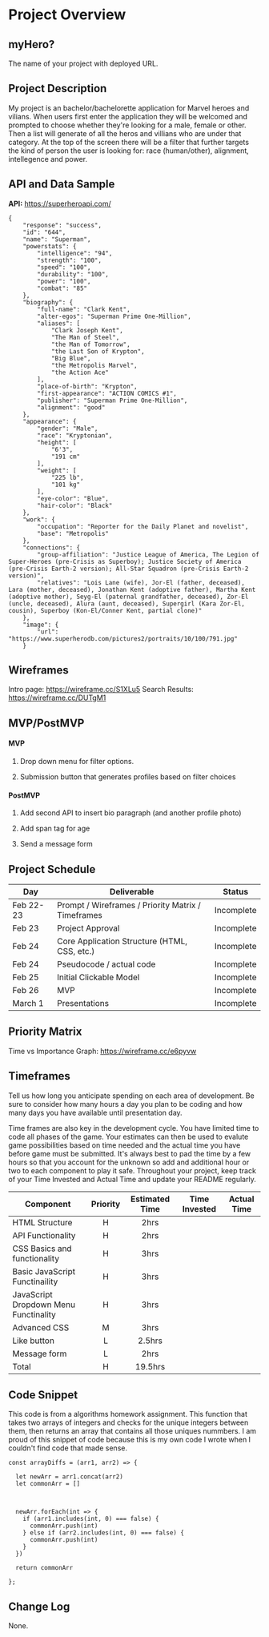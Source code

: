 # Project Overview

## myHero?

The name of your project with deployed URL.

## Project Description

My project is an bachelor/bachelorette application for Marvel heroes and vilians. When users first enter the application they will be welcomed and prompted to choose whether they're looking for a male, female or other. Then a list will generate of all the heros and villians who are under that category. At the top of the screen there will be a filter that further targets the kind of person the user is looking for: race (human/other), alignment, intellegence and power.

## API and Data Sample

**API:** https://superheroapi.com/
```
{
    "response": "success",
    "id": "644",
    "name": "Superman",
    "powerstats": {
        "intelligence": "94",
        "strength": "100",
        "speed": "100",
        "durability": "100",
        "power": "100",
        "combat": "85"
    },
    "biography": {
        "full-name": "Clark Kent",
        "alter-egos": "Superman Prime One-Million",
        "aliases": [
            "Clark Joseph Kent",
            "The Man of Steel",
            "the Man of Tomorrow",
            "the Last Son of Krypton",
            "Big Blue",
            "the Metropolis Marvel",
            "the Action Ace"
        ],
        "place-of-birth": "Krypton",
        "first-appearance": "ACTION COMICS #1",
        "publisher": "Superman Prime One-Million",
        "alignment": "good"
    },
    "appearance": {
        "gender": "Male",
        "race": "Kryptonian",
        "height": [
            "6'3",
            "191 cm"
        ],
        "weight": [
            "225 lb",
            "101 kg"
        ],
        "eye-color": "Blue",
        "hair-color": "Black"
    },
    "work": {
        "occupation": "Reporter for the Daily Planet and novelist",
        "base": "Metropolis"
    },
    "connections": {
        "group-affiliation": "Justice League of America, The Legion of Super-Heroes (pre-Crisis as Superboy); Justice Society of America (pre-Crisis Earth-2 version); All-Star Squadron (pre-Crisis Earth-2 version)",
        "relatives": "Lois Lane (wife), Jor-El (father, deceased), Lara (mother, deceased), Jonathan Kent (adoptive father), Martha Kent (adoptive mother), Seyg-El (paternal grandfather, deceased), Zor-El (uncle, deceased), Alura (aunt, deceased), Supergirl (Kara Zor-El, cousin), Superboy (Kon-El/Conner Kent, partial clone)"
    },
    "image": {
        "url": "https://www.superherodb.com/pictures2/portraits/10/100/791.jpg"
    }

```
## Wireframes

Intro page: https://wireframe.cc/S1XLu5
Search Results: https://wireframe.cc/DUTgM1

## MVP/PostMVP

#### MVP 

1) Drop down menu for filter options.

2) Submission button that generates profiles based on filter choices

#### PostMVP  

1) Add second API to insert bio paragraph (and another profile photo)

3) Add span tag for age

5) Send a message form

## Project Schedule

|  Day | Deliverable | Status
|---|---| ---|
|Feb 22-23| Prompt / Wireframes / Priority Matrix / Timeframes | Incomplete
|Feb 23| Project Approval | Incomplete
|Feb 24| Core Application Structure (HTML, CSS, etc.) | Incomplete
|Feb 24| Pseudocode / actual code | Incomplete
|Feb 25| Initial Clickable Model  | Incomplete
|Feb 26| MVP | Incomplete
|March 1| Presentations | Incomplete

## Priority Matrix

Time vs Importance Graph: https://wireframe.cc/e6pyvw

## Timeframes

Tell us how long you anticipate spending on each area of development. Be sure to consider how many hours a day you plan to be coding and how many days you have available until presentation day.

Time frames are also key in the development cycle.  You have limited time to code all phases of the game.  Your estimates can then be used to evalute game possibilities based on time needed and the actual time you have before game must be submitted. It's always best to pad the time by a few hours so that you account for the unknown so add and additional hour or two to each component to play it safe. Throughout your project, keep track of your Time Invested and Actual Time and update your README regularly.	

| Component | Priority | Estimated Time | Time Invested | Actual Time |
| --- | :---: |  :---: | :---: | :---: |
| HTML Structure | H | 2hrs|  |  |
| API Functionality | H | 2hrs|  |  |
| CSS Basics and functionality | H | 3hrs|  |  |
| Basic JavaScript Functinaility | H | 3hrs|  |  |
| JavaScript Dropdown Menu Functinality | H | 3hrs|  |  |
| Advanced CSS | M | 3hrs|  |  |
| Like button | L | 2.5hrs|  |  |
| Message form | L | 2hrs |  |  |
| Total | H | 19.5hrs |  |  |

## Code Snippet

This code is from a algorithms homework assignment. This function that takes two arrays of integers and checks for the unique integers between them, then returns an array that contains all those uniques nummbers. I am proud of this snippet of code because this is my own code I wrote when I couldn't find code that made sense.

```
const arrayDiffs = (arr1, arr2) => {

  let newArr = arr1.concat(arr2)                      
  let commonArr = []                                  



  newArr.forEach(int => {                             
    if (arr1.includes(int, 0) === false) {            
      commonArr.push(int)                             
    } else if (arr2.includes(int, 0) === false) {     
      commonArr.push(int)
    }
  })

  return commonArr                                    
  
};
```


## Change Log
 None.
